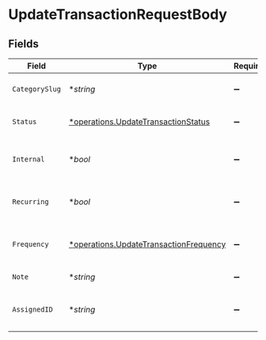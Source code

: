 # UpdateTransactionRequestBody


## Fields

| Field                                                                                           | Type                                                                                            | Required                                                                                        | Description                                                                                     |
| ----------------------------------------------------------------------------------------------- | ----------------------------------------------------------------------------------------------- | ----------------------------------------------------------------------------------------------- | ----------------------------------------------------------------------------------------------- |
| `CategorySlug`                                                                                  | **string*                                                                                       | :heavy_minus_sign:                                                                              | Category slug for the transaction.                                                              |
| `Status`                                                                                        | [*operations.UpdateTransactionStatus](../../models/operations/updatetransactionstatus.md)       | :heavy_minus_sign:                                                                              | Status of the transaction.                                                                      |
| `Internal`                                                                                      | **bool*                                                                                         | :heavy_minus_sign:                                                                              | Whether the transaction is internal.                                                            |
| `Recurring`                                                                                     | **bool*                                                                                         | :heavy_minus_sign:                                                                              | Whether the transaction is recurring.                                                           |
| `Frequency`                                                                                     | [*operations.UpdateTransactionFrequency](../../models/operations/updatetransactionfrequency.md) | :heavy_minus_sign:                                                                              | Recurring frequency of the transaction.                                                         |
| `Note`                                                                                          | **string*                                                                                       | :heavy_minus_sign:                                                                              | Note for the transaction.                                                                       |
| `AssignedID`                                                                                    | **string*                                                                                       | :heavy_minus_sign:                                                                              | Assigned user ID for the transaction.                                                           |